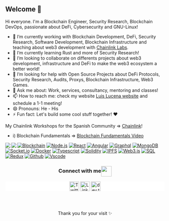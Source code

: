 ## Welcome 👋

Hi everyone. I'm a Blockchain Engineer, Security Research, Blockchain DevOps, passionate about DeFi, Cybersecurity and GNU-Linux!
- 🔭 I’m currently working with Blockchain Development, DeFi, Security Research, Software Development, Blockchain Infrastructure and teaching about web3 development with [Chainlink Labs](https://chain.link/).
- 🌱 I’m currently learning Rust and more of Security Research!
- 👯 I’m looking to collaborate on differents projects about web3 development, infrastructure and DeFi to make the web3 ecosystem a better world! 
- 🤔 I’m looking for help with Open Source Projects about DeFi Protocols, Security Research, Audits, Proxys, Blockchain Infrastructure, Web3 Games.
- 💬 Ask me about: Work, services, consultancy, mentoring and classes!
- 📫 How to reach me: check my website [Luis Lucena website](https://bio.link/luislucena) and schedule a 1-1 meeting!
- 😄 Pronouns: He - His
- ⚡ Fun fact: Let's build some cool stuff together! ❤️
 
My Chainlink Workshops for the Spanish Community => [Chainlink](https://www.youtube.com/@chainlink)!
- i) Blockchain Fundamentals => [Blockchain Fundamentals Video](https://www.youtube.com/watch?v=fHv80iLeji0&t=316s)

<a href="https://github.com/anuraghazra/github-readme-stats">
  <img align="left" src="https://github-readme-stats.vercel.app/api/top-langs/?username=luislucena16&hide=html,ruby,css,makefile,java,objective-c,python,shell,starlark,nix,scss,handlebars" />
</a>
<a href="https://github.com/anuraghazra/convoychat">
  <img align="left" src="https://github-readme-stats.vercel.app/api?username=luislucena16&show_icons=true&count_private=true" />
</a>

[![Blockchain](https://img.shields.io/badge/-Blockchain-black?style=for-the-badge&logo=bitcoin&logoColor=white)]()
[![Node.js](https://img.shields.io/badge/-Node.js-339933?style=for-the-badge&logo=Node.js&logoColor=white)]()
[![React](https://img.shields.io/badge/-React-black?style=for-the-badge&logo=react&logoColor=blue)]()
[![Angular](https://img.shields.io/badge/-Angular-d2082d?style=for-the-badge&logo=angular&logoColor=white)]()
[![Graphql](https://img.shields.io/badge/-Graph_QL-ff1493?style=for-the-badge&logo=graphql&logoColor=white)]()
[![MongoDB](https://img.shields.io/badge/-MongoDB-darkgreen?style=for-the-badge&logo=mongodb&logoColor=white)]()
[![Socket.io](https://img.shields.io/badge/-Socket.io-black?style=for-the-badge&logo=socket.io&logoColor=white)]()
[![Docker](https://img.shields.io/badge/-Docker-2496ed?style=for-the-badge&logo=docker&logoColor=white)]()
[![Typescript](https://img.shields.io/badge/-Typescript-007acc?style=for-the-badge&logo=typescript&logoColor=white)]()
[![Solidity](https://img.shields.io/badge/-Solidity-3c3c3d?style=for-the-badge&logo=ethereum&logoColor=white)]()
[![IPFS](https://img.shields.io/badge/-IPFS-23bbad?style=for-the-badge&logo=ipfs&logoColor=white)]()
[![Web3.js](https://img.shields.io/badge/-Web3.js-black?style=for-the-badge&logo=javascript&logoColor=)]()
[![SQL](https://img.shields.io/badge/-SQL-d2082d?style=for-the-badge&logo=mysql&logoColor=white)]()
[![Redux](https://img.shields.io/badge/-Redux-764abc?style=for-the-badge&logo=redux&logoColor=white)]()
[![Github](https://img.shields.io/badge/-GitHub-black?style=for-the-badge&logo=github&logoColor=white)]()
[![Vscode](https://img.shields.io/badge/-VSCode-007acc?style=for-the-badge&logo=visual-studio-code&logoColor=white)]()

<div align="center">
  <h3 align="center">Connect with me<img align="center" src="https://github.com/rajput2107/rajput2107/blob/master/Assets/Handshake.gif" height="33px" /></h3> 
</div>
<p align="center" style="background-color:white">
<a href="https://twitter.com/_luisald" target="blank"><img align="center" src="https://www.vectorlogo.zone/logos/twitter/twitter-tile.svg" alt="Twitter _luisald" height="30" width="30" /></a>
<a href="https://www.linkedin.com/in/luis-lucena-/" target="blank"><img align="center" src="https://www.vectorlogo.zone/logos/linkedin/linkedin-icon.svg" alt="LinkedIn Luis Lucena" height="30" width="30" /></a>
<a href="https://dev.to/luislucena16" target="blank"><img align="center" src="https://www.vectorlogo.zone/logos/devto/devto-icon.svg" alt="dev.to luislucena16" height="30" width="30" /></a>
</p>
 </a>
<br/>
<br/>
<div align="center">
  <p>Thank you for your visit ✨</p>
</div>
</p>
